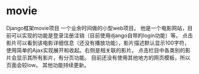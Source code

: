 # movie
Django框架movie项目
一个业余时间做的小型web项目。
他是一个电影网站，目前可以实现的功能是登录注册注销（目前使用django自带的login功能）等。
点击影片可以看到该电影详细信息（还没有播放功能），影片描述默认显示100字符，使用简单的Ajax实现展开和收起。右侧是相关联的影片。
点击栏目中各类别的影片会显示其所有影片，有分页功能。
目前还没有使用其他地方的网页模板，所以页面会较low。
其他功能持续更新。
